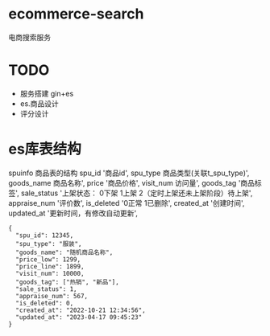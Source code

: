 # ecommerce-search
电商搜索服务

# TODO
- 服务搭建 gin+es
- es.商品设计
- 评分设计



# es库表结构
spuinfo
商品表的结构
    spu_id                '商品id',
    spu_type              商品类型(关联t_spu_type)',
    goods_name            商品名称',
    price                '商品价格',
    visit_num             访问量',
    goods_tag             '商品标签',
    sale_status           '上架状态： 0下架 1上架 2（定时上架还未上架阶段）待上架',
    appraise_num          '评价数',
    is_deleted            '0正常 1已删除',
    created_at            '创建时间',
    updated_at            '更新时间，有修改自动更新',
    
```
{
  "spu_id": 12345,
  "spu_type": "服装",
  "goods_name": "随机商品名称",
  "price_low": 1299,
  "price_line": 1899,
  "visit_num": 10000,
  "goods_tag": ["热销", "新品"],
  "sale_status": 1,
  "appraise_num": 567,
  "is_deleted": 0,
  "created_at": "2022-10-21 12:34:56",
  "updated_at": "2023-04-17 09:45:23"
}    
```